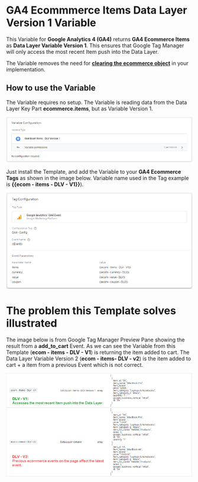 # GA4 Ecommmerce Items Data Layer Version 1 Variable 
This Variable for **Google Analytics 4 (GA4)** returns **GA4 Ecommerce Items** as **Data Layer Variable Version 1**. This ensures that Google Tag Manager will only access the most recent Item push into the Data Layer.

The Variable removes the need for **[clearing the ecommerce object](https://developers.google.com/tag-manager/ecommerce-ga4#clearing_the_ecommerce_object)** in your implementation.

## How to use the Variable
The Variable requires no setup. The Variable is reading data from the Data Layer Key Part **ecommerce.items**, but as Variable Version 1.

![GA4 Ecommmerce Items Data Layer Version 1 Variable](https://github.com/gtm-templates-knowit-experience/gtm-ga4-ecom-items-dlv-version-1-variable/blob/main/images/ga4-ecom-items-dlv-version-1-variable.png)

Just install the Template, and add the Variable to your **GA4 Ecommerce Tags** as shown in the image below. Variable name used in the Tag example is **{{ecom - items - DLV - V1}}**).

![GA4 Ecommerce Tag with Variable](https://github.com/gtm-templates-knowit-experience/gtm-ga4-ecom-items-dlv-version-1-variable/blob/main/images/ga4-example-setup.png)

# The problem this Template solves illustrated
The image below is from Google Tag Manager Preview Pane showing the result from a **add_to_cart** Event. As we can see the Variable from this Template (**ecom - items - DLV - V1**) is returning the item added to cart. The Data Layer Variable Version 2 (**ecom - items- DLV - v2**) is the item added to cart + a item from a previous Event which is not correct.

![The problem solved illustrated](https://github.com/gtm-templates-knowit-experience/gtm-ga4-ecom-items-dlv-version-1-variable/blob/main/images/varible-example-demonstrating-dlv-v1-vs-v2.png)

